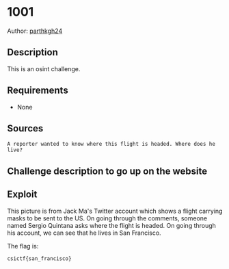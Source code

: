 # 1001

Author: [parthkgh24](https://github.com/parthkgh24)

## Description
This is an osint challenge.

## Requirements

- None

## Sources
```
A reporter wanted to know where this flight is headed. Where does he live?
```


## Challenge description to go up on the website


## Exploit

This picture is from Jack Ma's Twitter account which shows a flight carrying masks to be sent to the US. On going through the comments, someone named Sergio Quintana asks where the flight is headed. On going through his account, we can see that he lives in San Francisco.

The flag is:

```
csictf{san_francisco} 
```

